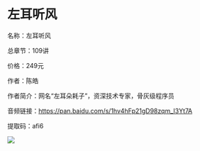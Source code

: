 # 左耳听风

名称：左耳听风

总章节：109讲

价格：249元

作者：陈皓

作者简介：网名“左耳朵耗子”，资深技术专家，骨灰级程序员

音频链接：https://pan.baidu.com/s/1hv4hFp21gD98zqm_I3Yt7A

提取码：afi6

![](https://static001.geekbang.org/resource/image/21/da/216b472de3f9027371576e107601c2da.jpg)

